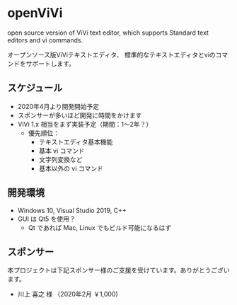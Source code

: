 # openViVi
open source version of ViVi text editor, which supports Standard text editors and vi commands.

オープンソース版ViViテキストエディタ、
標準的なテキストエディタとviのコマンドをサポートします。

## スケジュール
- 2020年4月より開発開始予定
- スポンサーが多いほど開発に時間をかけます
- ViVi 1.x 相当をまず実装予定（期間：1～2年？）
  - 優先順位：
    - テキストエディタ基本機能
    - 基本 vi コマンド
    - 文字列変換など
    - 基本以外の vi コマンド

## 開発環境
- Windows 10, Visual Studio 2019, C++
- GUI は Qt5 を使用？
  - Qt であれば Mac, Linux でもビルド可能になるはず

## スポンサー
本プロジェクトは下記スポンサー様のご支援を受けています。ありがとうございます。
- 川上 喜之 様 （2020年2月 ￥1,000)
